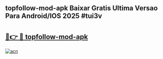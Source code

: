 ## topfollow-mod-apk Baixar Gratis Ultima Versao Para Android/IOS 2025 #tui3v

# <h2><a href="https://ainizakaria.my?title=topfollow-mod-apk&ref=20M">🔗👉 🔴 topfollow-mod-apk</a></h2>

[![acn](https://github.com/user-attachments/assets/0f9c940e-d8b0-45ae-aac7-cd30a18b3e1c)](https://ainizakaria.my?title=topfollow-mod-apk&ref=20M)

